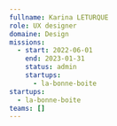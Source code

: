 ```yaml
---
fullname: Karina LETURQUE
role: UX designer
domaine: Design
missions:
  - start: 2022-06-01
    end: 2023-01-31
    status: admin
    startups:
      - la-bonne-boite
startups:
  - la-bonne-boite
teams: []
---
```

